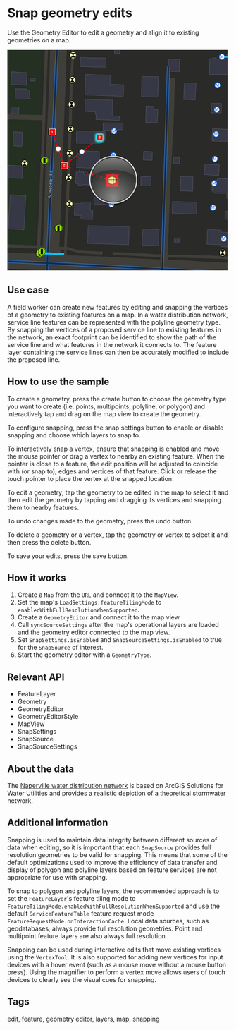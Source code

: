 # Snap geometry edits

Use the Geometry Editor to edit a geometry and align it to existing geometries on a map.

![](screenshot.png)

## Use case

A field worker can create new features by editing and snapping the vertices of a geometry to existing features on a map. In a water distribution network, service line features can be represented with the polyline geometry type. By snapping the vertices of a proposed service line to existing features in the network, an exact footprint can be identified to show the path of the service line and what features in the network it connects to. The feature layer containing the service lines can then be accurately modified to include the proposed line.

## How to use the sample

To create a geometry, press the create button to choose the geometry type you want to create (i.e. points, multipoints, polyline, or polygon) and interactively tap and drag on the map view to create the geometry.

To configure snapping, press the snap settings button to enable or disable snapping and choose which layers to snap to.

To interactively snap a vertex, ensure that snapping is enabled and move the mouse pointer or drag a vertex to nearby an existing feature. When the pointer is close to a feature, the edit position will be adjusted to coincide with (or snap to), edges and vertices of that feature. Click or release the touch pointer to place the vertex at the snapped location.

To edit a geometry, tap the geometry to be edited in the map to select it and then edit the geometry by tapping and dragging its vertices and snapping them to nearby features.

To undo changes made to the geometry, press the undo button.

To delete a geometry or a vertex, tap the geometry or vertex to select it and then press the delete button.

To save your edits, press the save button.

## How it works

1. Create a `Map` from the `URL` and connect it to the `MapView`.
2. Set the map's `LoadSettings.featureTilingMode` to `enabledWithFullResolutionWhenSupported`.
3. Create a `GeometryEditor` and connect it to the map view.
4. Call `syncSourceSettings` after the map's operational layers are loaded and the geometry editor connected to the map view.
5. Set `SnapSettings.isEnabled` and `SnapSourceSettings.isEnabled` to true for the `SnapSource` of interest.
6. Start the geometry editor with a `GeometryType`.

## Relevant API

* FeatureLayer
* Geometry
* GeometryEditor
* GeometryEditorStyle
* MapView
* SnapSettings
* SnapSource
* SnapSourceSettings

## About the data

The [Naperville water distribution network](https://www.arcgis.com/home/item.html?id=b95fe18073bc4f7788f0375af2bb445e) is based on ArcGIS Solutions for Water Utilities and provides a realistic depiction of a theoretical stormwater network.

## Additional information

Snapping is used to maintain data integrity between different sources of data when editing, so it is important that each `SnapSource` provides full resolution geometries to be valid for snapping. This means that some of the default optimizations used to improve the efficiency of data transfer and display of polygon and polyline layers based on feature services are not appropriate for use with snapping.

To snap to polygon and polyline layers, the recommended approach is to set the `FeatureLayer`'s feature tiling mode to `FeatureTilingMode.enabledWithFullResolutionWhenSupported` and use the default `ServiceFeatureTable` feature request mode `FeatureRequestMode.onInteractionCache`. Local data sources, such as geodatabases, always provide full resolution geometries. Point and multipoint feature layers are also always full resolution.

Snapping can be used during interactive edits that move existing vertices using the `VertexTool`. It is also supported for adding new vertices for input devices with a hover event (such as a mouse move without a mouse button press). Using the magnifier to perform a vertex move allows users of touch devices to clearly see the visual cues for snapping.

## Tags

edit, feature, geometry editor, layers, map, snapping
